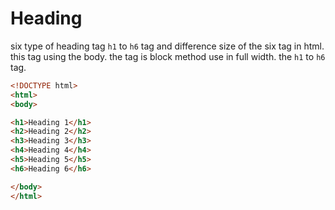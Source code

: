# Heading

six type of heading tag `h1` to `h6` tag and difference size of the six tag in html. this tag using the body. the tag is block method use in full width. the `h1` to `h6` tag.

```html
<!DOCTYPE html>
<html>
<body>

<h1>Heading 1</h1>
<h2>Heading 2</h2>
<h3>Heading 3</h3>
<h4>Heading 4</h4>
<h5>Heading 5</h5>
<h6>Heading 6</h6>

</body>
</html>


```
